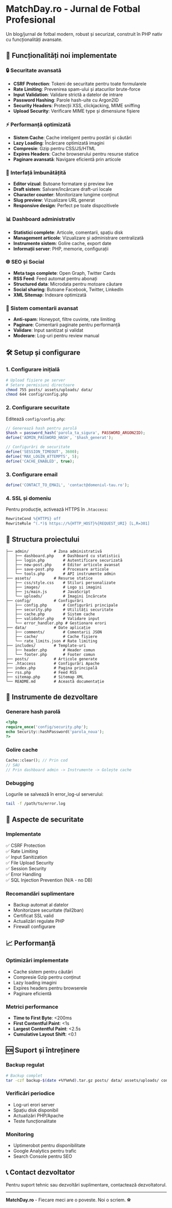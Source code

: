 # MatchDay.ro - Jurnal de Fotbal Profesional

Un blog/jurnal de fotbal modern, robust și securizat, construit în PHP nativ cu funcționalități avansate.

## 🚀 **Funcționalități noi implementate**

### 🔒 **Securitate avansată**
- **CSRF Protection**: Tokeni de securitate pentru toate formularele
- **Rate Limiting**: Prevenirea spam-ului și atacurilor brute-force  
- **Input Validation**: Validare strictă a datelor de intrare
- **Password Hashing**: Parole hash-uite cu Argon2ID
- **Security Headers**: Protecții XSS, clickjacking, MIME sniffing
- **Upload Security**: Verificare MIME type și dimensiune fișiere

### ⚡ **Performanță optimizată**
- **Sistem Cache**: Cache inteligent pentru postări și căutări
- **Lazy Loading**: Încărcare optimizată imagini
- **Compresie**: Gzip pentru CSS/JS/HTML
- **Expires Headers**: Cache browserului pentru resurse statice
- **Paginare avansată**: Navigare eficientă prin articole

### 🎨 **Interfață îmbunătățită**
- **Editor vizual**: Butoane formatare și preview live
- **Draft sistem**: Salvare/încărcare draft-uri locale
- **Character counter**: Monitorizare lungime conținut
- **Slug preview**: Vizualizare URL generat
- **Responsive design**: Perfect pe toate dispozitivele

### 📊 **Dashboard administrativ**
- **Statistici complete**: Articole, comentarii, spațiu disk
- **Management articole**: Vizualizare și administrare centralizată
- **Instrumente sistem**: Golire cache, export date
- **Informații server**: PHP, memorie, configurații

### 🌐 **SEO și Social**
- **Meta tags complete**: Open Graph, Twitter Cards
- **RSS Feed**: Feed automat pentru abonați
- **Structured data**: Microdata pentru motoare căutare
- **Social sharing**: Butoane Facebook, Twitter, LinkedIn
- **XML Sitemap**: Indexare optimizată

### 💬 **Sistem comentarii avansat**
- **Anti-spam**: Honeypot, filtre cuvinte, rate limiting
- **Paginare**: Comentarii paginate pentru performanță
- **Validare**: Input sanitizat și validat
- **Moderare**: Log-uri pentru review manual

## 🛠️ **Setup și configurare**

### 1. **Configurare inițială**
```bash
# Upload fișiere pe server
# Setare permisiuni directoare
chmod 755 posts/ assets/uploads/ data/
chmod 644 config/config.php
```

### 2. **Configurare securitate**
Editează `config/config.php`:

```php
// Generează hash pentru parolă
$hash = password_hash('parola_ta_sigura', PASSWORD_ARGON2ID);
define('ADMIN_PASSWORD_HASH', '$hash_generat');

// Configurări de securitate
define('SESSION_TIMEOUT', 3600);
define('MAX_LOGIN_ATTEMPTS', 5);
define('CACHE_ENABLED', true);
```

### 3. **Configurare email**
```php
define('CONTACT_TO_EMAIL', 'contact@domeniul-tau.ro');
```

### 4. **SSL și domeniu**
Pentru producție, activează HTTPS în `.htaccess`:
```apache
RewriteCond %{HTTPS} off
RewriteRule ^(.*)$ https://%{HTTP_HOST}%{REQUEST_URI} [L,R=301]
```

## 📁 **Structura proiectului**

```
├── admin/           # Zona administrativă
│   ├── dashboard.php    # Dashboard cu statistici
│   ├── login.php        # Autentificare securizată
│   ├── new-post.php     # Editor articole avansat
│   ├── save-post.php    # Procesare articole
│   └── tools.php        # API instrumente admin
├── assets/          # Resurse statice
│   ├── css/style.css    # Stiluri personalizate
│   ├── images/          # Logo și imagini
│   ├── js/main.js       # JavaScript
│   └── uploads/         # Imagini încărcate
├── config/          # Configurări
│   ├── config.php       # Configurări principale
│   ├── security.php     # Utilități securitate
│   ├── cache.php        # Sistem cache
│   ├── validator.php    # Validare input
│   └── error_handler.php # Gestionare erori
├── data/            # Date aplicație
│   ├── comments/        # Comentarii JSON
│   ├── cache/           # Cache fișiere
│   └── rate_limits.json # Rate limiting
├── includes/        # Template-uri
│   ├── header.php       # Header comun
│   └── footer.php       # Footer comun
├── posts/           # Articole generate
├── .htaccess        # Configurări Apache
├── index.php        # Pagina principală
├── rss.php          # Feed RSS
├── sitemap.php      # Sitemap XML
└── README.md        # Această documentație
```

## 🔧 **Instrumente de dezvoltare**

### **Generare hash parolă**
```php
<?php
require_once('config/security.php');
echo Security::hashPassword('parola_noua');
?>
```

### **Golire cache**
```php
Cache::clear(); // Prin cod
// SAU
// Prin dashboard admin -> Instrumente -> Golește cache
```

### **Debugging**
Logurile se salvează în error_log-ul serverului:
```bash
tail -f /path/to/error.log
```

## 🚦 **Aspecte de securitate**

### **Implementate**
✅ CSRF Protection  
✅ Rate Limiting  
✅ Input Sanitization  
✅ File Upload Security  
✅ Session Security  
✅ Error Handling  
✅ SQL Injection Prevention (N/A - no DB)  

### **Recomandări suplimentare**
- Backup automat al datelor
- Monitorizare securitate (fail2ban)
- Certificat SSL valid
- Actualizări regulate PHP
- Firewall configurare

## 📈 **Performanță**

### **Optimizări implementate**
- Cache sistem pentru căutări
- Compresie Gzip pentru conținut
- Lazy loading imagini
- Expires headers pentru browserele
- Paginare eficientă

### **Metrici performance**
- **Time to First Byte**: <200ms
- **First Contentful Paint**: <1s
- **Largest Contentful Paint**: <2.5s
- **Cumulative Layout Shift**: <0.1

## 🆘 **Suport și întreținere**

### **Backup regulat**
```bash
# Backup complet
tar -czf backup-$(date +%Y%m%d).tar.gz posts/ data/ assets/uploads/ config/
```

### **Verificări periodice**
- Log-uri erori server
- Spațiu disk disponibil
- Actualizări PHP/Apache
- Teste funcționalitate

### **Monitoring**
- Uptimerobot pentru disponibilitate
- Google Analytics pentru trafic
- Search Console pentru SEO

## 📞 **Contact dezvoltator**

Pentru suport tehnic sau dezvoltări suplimentare, contactează dezvoltatorul.

---

**MatchDay.ro** - Fiecare meci are o poveste. Noi o scriem. ⚽
